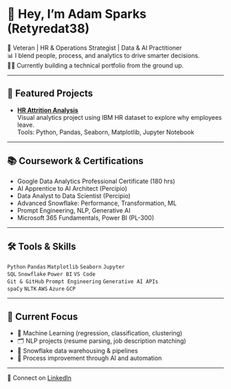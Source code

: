 # 👋 Hey, I’m **Adam Sparks** (Retyredat38)

🎯 Veteran | HR & Operations Strategist | Data & AI Practitioner  
📊 I blend people, process, and analytics to drive smarter decisions.  
👨‍💻 Currently building a technical portfolio from the ground up.

---

## 🔧 Featured Projects

- **[HR Attrition Analysis](https://github.com/Retyredat38/hr-attrition-analysis)**  
  Visual analytics project using IBM HR dataset to explore why employees leave.  
  Tools: Python, Pandas, Seaborn, Matplotlib, Jupyter Notebook

---

## 📚 Coursework & Certifications

- Google Data Analytics Professional Certificate (180 hrs)  
- AI Apprentice to AI Architect (Percipio)  
- Data Analyst to Data Scientist (Percipio)  
- Advanced Snowflake: Performance, Transformation, ML  
- Prompt Engineering, NLP, Generative AI  
- Microsoft 365 Fundamentals, Power BI (PL-300)

---

## 🛠️ Tools & Skills

`Python` `Pandas` `Matplotlib` `Seaborn` `Jupyter`  
`SQL` `Snowflake` `Power BI` `VS Code`  
`Git & GitHub` `Prompt Engineering` `Generative AI APIs`  
`spaCy` `NLTK` `AWS` `Azure` `GCP`

---

## 🧭 Current Focus

- 🧠 Machine Learning (regression, classification, clustering)
- 🗂️ NLP projects (resume parsing, job description matching)
- 🧊 Snowflake data warehousing & pipelines
- 🔄 Process improvement through AI and automation

---

🔗 Connect on [LinkedIn](https://www.linkedin.com/in/adam-b-sparks/)
